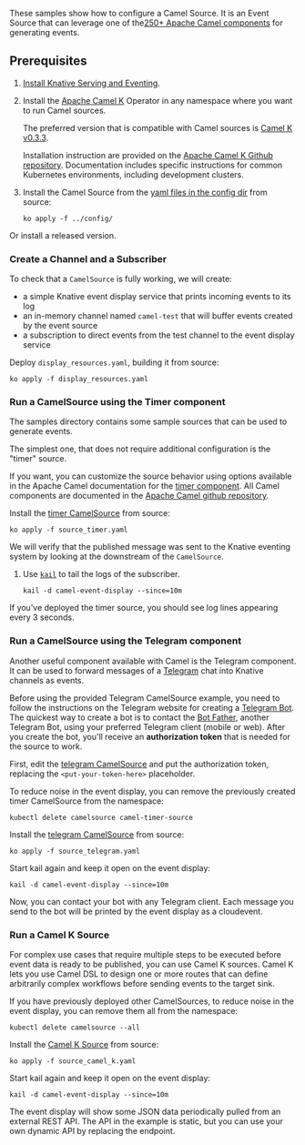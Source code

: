 These samples show how to configure a Camel Source. It is an Event Source that
can leverage one of the[250+ Apache Camel components](https://github.com/apache/camel/tree/master/components)
for generating events.

## Prerequisites

1. [Install Knative Serving and Eventing](../../../install).

1. Install the [Apache Camel K](https://github.com/apache/camel-k) Operator in
   any namespace where you want to run Camel sources.

   The preferred version that is compatible with Camel sources is
   [Camel K v0.3.3](https://github.com/apache/camel-k/releases/tag/0.3.3).

   Installation instruction are provided on the
   [Apache Camel K Github repository](https://github.com/apache/camel-k#installation).
   Documentation includes specific instructions for common Kubernetes
   environments, including development clusters.

1. Install the Camel Source from the [yaml files in the config dir](../config/)
   from source:

   ```shell
   ko apply -f ../config/
   ```
  
  Or install a released version.   
   

### Create a Channel and a Subscriber

To check that a `CamelSource` is fully working, we will create:

- a simple Knative event display service that prints incoming events to its log
- an in-memory channel named `camel-test` that will buffer events created by the event source
- a subscription to direct events from the test channel to the event display service

Deploy `display_resources.yaml`, building it from source:

```shell
ko apply -f display_resources.yaml
```

### Run a CamelSource using the Timer component

The samples directory contains some sample sources that can be used to generate
events.

The simplest one, that does not require additional configuration is the "timer"
source.

If you want, you can customize the source behavior using options available in
the Apache Camel documentation for the
[timer component](https://github.com/apache/camel/blob/master/camel-core/src/main/docs/timer-component.adoc).
All Camel components are documented in the
[Apache Camel github repository](https://github.com/apache/camel/tree/master/components).

Install the [timer CamelSource](source_timer.yaml) from source:

```shell
ko apply -f source_timer.yaml
```

We will verify that the published message was sent to the Knative eventing
system by looking at the downstream of the `CamelSource`.

1. Use [`kail`](https://github.com/boz/kail) to tail the logs of the subscriber.

   ```shell
   kail -d camel-event-display --since=10m
   ```

If you've deployed the timer source, you should see log lines appearing every 3
seconds.


### Run a CamelSource using the Telegram component

Another useful component available with Camel is the Telegram component. It can
be used to forward messages of a [Telegram](https://telegram.org/) chat into
Knative channels as events.

Before using the provided Telegram CamelSource example, you need to follow the
instructions on the Telegram website for creating a
[Telegram Bot](https://core.telegram.org/bots). The quickest way to create a bot
is to contact the [Bot Father](https://telegram.me/botfather), another Telegram
Bot, using your preferred Telegram client (mobile or web). After you create the
bot, you'll receive an **authorization token** that is needed for the source to
work.

First, edit the [telegram CamelSource](source_telegram.yaml) and put the
authorization token, replacing the `<put-your-token-here>` placeholder.

To reduce noise in the event display, you can remove the previously created
timer CamelSource from the namespace:

```shell
kubectl delete camelsource camel-timer-source
```

Install the [telegram CamelSource](source_telegram.yaml) from source:

```shell
ko apply -f source_telegram.yaml
```

Start kail again and keep it open on the event display:

```shell
kail -d camel-event-display --since=10m
```

Now, you can contact your bot with any Telegram client. Each message you send
to the bot will be printed by the event display as a cloudevent.


### Run a Camel K Source

For complex use cases that require multiple steps to be executed before event data is ready to be published, you can use Camel K sources.
Camel K lets you use Camel DSL to design one or more routes that can define arbitrarily complex workflows before sending events to the target sink.

If you have previously deployed other CamelSources, to reduce noise in the event display, you can remove them all from the namespace:

```shell
kubectl delete camelsource --all
```

Install the [Camel K Source](source_camel_k.yaml) from source:

```shell
ko apply -f source_camel_k.yaml
```

Start kail again and keep it open on the event display:

```shell
kail -d camel-event-display --since=10m
```

The event display will show some JSON data periodically pulled from an external REST API.
The API in the example is static, but you can use your own dynamic API by replacing the endpoint.
